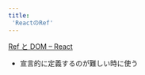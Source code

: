 ```yaml
---
title:
 'ReactのRef'
---
```


[Ref と DOM – React](https://ja.reactjs.org/docs/refs-and-the-dom.html#:~:text=Ref%20は%20render%20メソッドで,を再レンダーします。)
- 宣言的に定義するのが難しい時に使う
